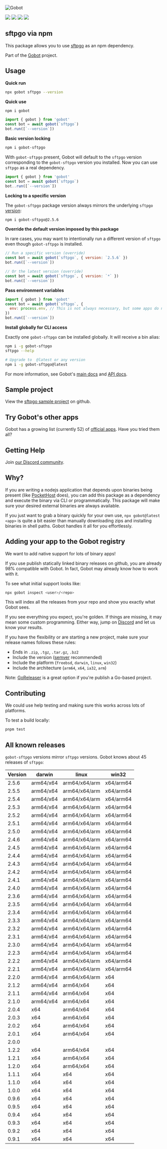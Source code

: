 ![Gobot](https://raw.githubusercontent.com/benallfree/gobot/v1.0.0-alpha.34/assets/gobot-banner-300x.png)

![](https://img.shields.io/npm/v/gobot-sftpgo) ![](https://img.shields.io/npm/dt/gobot-sftpgo) ![](https://img.shields.io/github/commit-activity/t/benallfree/gobot) ![](https://img.shields.io/github/stars/benallfree/gobot)

## sftpgo via npm

This package allows you to use [sftpgo](https://github.com/drakkan/sftpgo) as an npm dependency.

Part of the [Gobot](https://www.npmjs.com/package/gobot) project.

## Usage

**Quick run**

```bash
npx gobot sftpgo --version
```

**Quick use**

```bash
npm i gobot
```

```js
import { gobot } from 'gobot'
const bot = await gobot(`sftpgo`)
bot.run([`--version`])
```

**Basic version locking**

```bash
npm i gobot-sftpgo
```

With `gobot-sftpgo` present, Gobot will default to the `sftpgo` version corresponding to the `gobot-sftpgo` version you installed. Now you can use `sftpgo` as a real dependency.

```js
import { gobot } from 'gobot'
const bot = await gobot(`sftpgo`)
bot..run([`--version`])
```

**Locking to a specific version**

The `gobot-sftpgo` package version always mirrors the underlying `sftpgo` [version](#all-known-releases):

```bash
npm i gobot-sftpgo@2.5.6
```

**Override the default version imposed by this package**

In rare cases, you may want to intentionally run a different version of `sftpgo` even though `gobot-sftpgo` is installed.

```js
// Run a specific version (override)
const bot = await gobot(`sftpgo`, { version: `2.5.6` })
bot.run([`--version`])

// Or the latest version (override)
const bot = await gobot(`sftpgo`, { version: `*` })
bot.run([`--version`])
```

**Pass environment variables**

```js
import { gobot } from 'gobot'
const bot = await gobot(`sftpgo`, {
  env: process.env, // This is not always necessary, but some apps do need it
})
bot.run([`--version`])
```

**Install globally for CLI access**

Exactly one `gobot-sftpgo` can be installed globally. It will receive a bin alias:

```bash
npm i -g gobot-sftpgo
sftpgo --help

# Upgrade to  @latest or any version
npm i -g gobot-sftpgo@latest
```

For more information, see Gobot's [main docs](https://www.npmjs.com/package/gobot) and [API docs](https://github.com/benallfree/gobot/blob/v1.0.0-alpha.34/docs/readme.md).

## Sample project

View the [sftpgo sample project](https://github.com/benallfree/gobot/tree/v1.0.0-alpha.34/src/apps/sftpgo/sample-project) on github.

## Try Gobot's other apps

Gobot has a growing list (currently 52) of [official apps](https://www.npmjs.com/package/gobot#official-gobot-apps). Have you tried them all?

## Getting Help

Join [our Discord community](https://discord.gg/977kMmFnXc).

## Why?

If you are writing a nodejs application that depends upon binaries being present (like [PocketHost](https://github.com/pockethost/pockethost) does), you can add this package as a dependency and execute the binary via CLI or programmatically. This package will make sure your desired external binaries are always available.

If you just want to grab a binary quickly for your own use, `npx gobot@latest <app>` is quite a bit easier than manually downloading zips and installing binaries in shell paths. Gobot handles it all for you effortlessly.

## Adding your app to the Gobot registry

We want to add native support for lots of binary apps!

If you use publish statically linked binary releases on github, you are already 98% compatible with Gobot. In fact, Gobot may already know how to work with it.

To see what initial support looks like:

```bash
npx gobot inspect <user>/<repo>
```

This will index all the releases from your repo and show you exactly what Gobot sees.

If you see everything you expect, you're golden. If things are missing, it may mean some custom programming. Either way, jump on [Discord](https://discord.gg/977kMmFnXc) and let us know your results.

If you have the flexibility or are starting a new project, make sure your release names follows these rules:

- Ends in `.zip`, `.tgz`, `.tar.gz`, `.bz2`
- Include the version ([semver](https://semver.org) recommended)
- Include the platform (`freebsd`, `darwin`, `linux`, `win32`)
- Include the architecture (`arm64`, `x64`, `ia32`, `arm`)

Note: [GoReleaser](https://goreleaser.com/) is a great option if you're publish a Go-based project.

## Contributing

We could use help testing and making sure this works across lots of platforms.

To test a build locally:

```bash
pnpm test
```

## All known releases

`gobot-sftpgo` versions mirror `sftpgo` versions. Gobot knows about 45 releases of `sftpgo`:

| Version | darwin    | linux         | win32     |
| ------- | --------- | ------------- | --------- |
| 2.5.6   | arm64/x64 | arm64/x64/arm | x64/arm64 |
| 2.5.5   | arm64/x64 | arm64/x64/arm | x64/arm64 |
| 2.5.4   | arm64/x64 | arm64/x64/arm | x64/arm64 |
| 2.5.3   | arm64/x64 | arm64/x64/arm | x64/arm64 |
| 2.5.2   | arm64/x64 | arm64/x64/arm | x64/arm64 |
| 2.5.1   | arm64/x64 | arm64/x64/arm | x64/arm64 |
| 2.5.0   | arm64/x64 | arm64/x64/arm | x64/arm64 |
| 2.4.6   | arm64/x64 | arm64/x64/arm | x64/arm64 |
| 2.4.5   | arm64/x64 | arm64/x64/arm | x64/arm64 |
| 2.4.4   | arm64/x64 | arm64/x64/arm | x64/arm64 |
| 2.4.3   | arm64/x64 | arm64/x64/arm | x64/arm64 |
| 2.4.2   | arm64/x64 | arm64/x64/arm | x64/arm64 |
| 2.4.1   | arm64/x64 | arm64/x64/arm | x64/arm64 |
| 2.4.0   | arm64/x64 | arm64/x64/arm | x64/arm64 |
| 2.3.6   | arm64/x64 | arm64/x64/arm | x64/arm64 |
| 2.3.5   | arm64/x64 | arm64/x64/arm | x64/arm64 |
| 2.3.4   | arm64/x64 | arm64/x64/arm | x64/arm64 |
| 2.3.3   | arm64/x64 | arm64/x64/arm | x64/arm64 |
| 2.3.2   | arm64/x64 | arm64/x64/arm | x64/arm64 |
| 2.3.1   | arm64/x64 | arm64/x64/arm | x64/arm64 |
| 2.3.0   | arm64/x64 | arm64/x64/arm | x64/arm64 |
| 2.2.3   | arm64/x64 | arm64/x64/arm | x64/arm64 |
| 2.2.2   | arm64/x64 | arm64/x64/arm | x64/arm64 |
| 2.2.1   | arm64/x64 | arm64/x64/arm | x64/arm64 |
| 2.2.0   | arm64/x64 | arm64/x64/arm | x64       |
| 2.1.2   | arm64/x64 | arm64/x64     | x64       |
| 2.1.1   | arm64/x64 | arm64/x64     | x64       |
| 2.1.0   | arm64/x64 | arm64/x64     | x64       |
| 2.0.4   | x64       | arm64/x64     | x64       |
| 2.0.3   | x64       | arm64/x64     | x64       |
| 2.0.2   | x64       | arm64/x64     | x64       |
| 2.0.1   | x64       | arm64/x64     | x64       |
| 2.0.0   |           |               |           |
| 1.2.2   | x64       | arm64/x64     | x64       |
| 1.2.1   | x64       | arm64/x64     | x64       |
| 1.2.0   | x64       | arm64/x64     | x64       |
| 1.1.1   | x64       | x64           | x64       |
| 1.1.0   | x64       | x64           | x64       |
| 1.0.0   | x64       | x64           | x64       |
| 0.9.6   | x64       | x64           | x64       |
| 0.9.5   | x64       | x64           | x64       |
| 0.9.4   | x64       | x64           | x64       |
| 0.9.3   | x64       | x64           | x64       |
| 0.9.2   | x64       | x64           | x64       |
| 0.9.1   | x64       | x64           | x64       |

